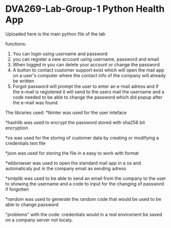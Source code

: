 # DVA269-Lab-Group-1 Python Health App

Uploaded here is the main python file of the lab

functions:
1. You can login using username and password
2. you can register a new account using username, password and email
3. When logged in you can delete your account or change the password
4. A button to contact customer support exist which will open the mail app on a user's computer where the contact info of the company will already be written
5. Forgot password will prompt the user to enter an e-mail adress and if the e-mail is registered it will send to the users mail the username and a code needed to be able to change the password which did popup after the e-mail was found.

The libraries used:
*tkinter was used for the user inteface

*hashlib was used to encrypt the password stored with sha256 bit encryption

*os was used for the storing of customer data by creating or modifying a credentials text file

*json was used for storing the file in a easy to work with format

*wbbrowser was used to open the standard mail app in a os and automaticaly put in the company email as sending adress

*smtplib was used to be able to send an email from the company to the user to showing the username and a code to input for the changing of password if forgotten

*random was used to generate the random code that would be used to be able to change password

"problems" with the code:
credentials would in a real enviroment be saved on a company server not localy.
